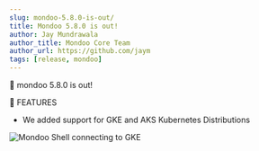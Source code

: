 ```yaml
---
slug: mondoo-5.8.0-is-out/
title: Mondoo 5.8.0 is out!
author: Jay Mundrawala
author_title: Mondoo Core Team
author_url: https://github.com/jaym
tags: [release, mondoo]
---
```


🥳 mondoo 5.8.0 is out!

🎉 FEATURES

- We added support for GKE and AKS Kubernetes Distributions

![Mondoo Shell connecting to GKE](/img/releases/2021-10-04-mondoo-5.8.0-is-out/k8s-gke-shell.png)
